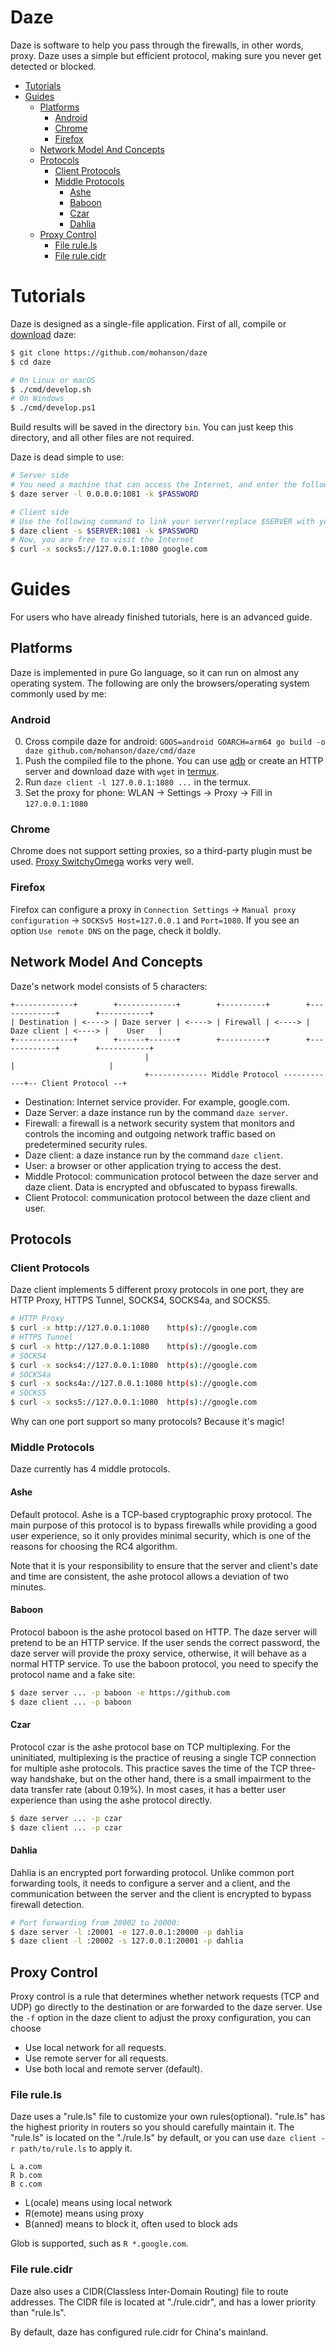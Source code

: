 # Daze

Daze is software to help you pass through the firewalls, in other words, proxy. Daze uses a simple but efficient protocol, making sure you never get detected or blocked.

- [Tutorials](#tutorials)
- [Guides](#guides)
    - [Platforms](#platforms)
        - [Android](#android)
        - [Chrome](#chrome)
        - [Firefox](#firefox)
    - [Network Model And Concepts](#network-model-and-concepts)
    - [Protocols](#protocols)
        - [Client Protocols](#client-protocols)
        - [Middle Protocols](#middle-protocols)
            - [Ashe](#ashe)
            - [Baboon](#baboon)
            - [Czar](#czar)
            - [Dahlia](#dahlia)
    - [Proxy Control](#proxy-control)
        - [File rule.ls](#file-rulels)
        - [File rule.cidr](#file-rulecidr)

# Tutorials

Daze is designed as a single-file application. First of all, compile or [download](https://github.com/mohanson/daze/releases) daze:

```sh
$ git clone https://github.com/mohanson/daze
$ cd daze

# On Linux or macOS
$ ./cmd/develop.sh
# On Windows
$ ./cmd/develop.ps1
```

Build results will be saved in the directory `bin`. You can just keep this directory, and all other files are not required.

Daze is dead simple to use:

```sh
# Server side
# You need a machine that can access the Internet, and enter the following command:
$ daze server -l 0.0.0.0:1081 -k $PASSWORD

# Client side
# Use the following command to link your server(replace $SERVER with your server IP):
$ daze client -s $SERVER:1081 -k $PASSWORD
# Now, you are free to visit the Internet
$ curl -x socks5://127.0.0.1:1080 google.com
```

# Guides

For users who have already finished tutorials, here is an advanced guide.

## Platforms

Daze is implemented in pure Go language, so it can run on almost any operating system. The following are only the browsers/operating system commonly used by me:

### Android

0. Cross compile daze for android: `GOOS=android GOARCH=arm64 go build -o daze github.com/mohanson/daze/cmd/daze`
0. Push the compiled file to the phone. You can use [adb](https://developer.android.com/studio/command-line/adb) or create an HTTP server and download daze with `wget` in [termux](https://play.google.com/store/apps/details?id=com.termux&hl=en).
0. Run `daze client -l 127.0.0.1:1080 ...` in the termux.
0. Set the proxy for phone: WLAN -> Settings -> Proxy -> Fill in `127.0.0.1:1080`

### Chrome

Chrome does not support setting proxies, so a third-party plugin must be used. [Proxy SwitchyOmega](https://chrome.google.com/webstore/detail/proxy-switchyomega/padekgcemlokbadohgkifijomclgjgif?hl=en) works very well.

### Firefox

Firefox can configure a proxy in `Connection Settings` -> `Manual proxy configuration` -> `SOCKSv5 Host=127.0.0.1` and `Port=1080`. If you see an option `Use remote DNS` on the page, check it boldly.

## Network Model And Concepts

Daze's network model consists of 5 characters:

```text
+-------------+        +-------------+        +----------+        +-------------+        +-----------+
| Destination | <----> | Daze server | <----> | Firewall | <----> | Daze client | <----> |    User   |
+-------------+        +------+------+        +----------+        +-------------+        +-----------+
                              |                                          |                     |
                              +------------- Middle Protocol ------------+-- Client Protocol --+
```

- Destination: Internet service provider. For example, google.com.
- Daze Server: a daze instance run by the command `daze server`.
- Firewall: a firewall is a network security system that monitors and controls the incoming and outgoing network traffic based on predetermined security rules.
- Daze client: a daze instance run by the command `daze client`.
- User: a browser or other application trying to access the dest.
- Middle Protocol: communication protocol between the daze server and daze client. Data is encrypted and obfuscated to bypass firewalls.
- Client Protocol: communication protocol between the daze client and user.

## Protocols

### Client Protocols

Daze client implements 5 different proxy protocols in one port, they are HTTP Proxy, HTTPS Tunnel, SOCKS4, SOCKS4a, and SOCKS5.

```sh
# HTTP Proxy
$ curl -x http://127.0.0.1:1080    http(s)://google.com
# HTTPS Tunnel
$ curl -x http://127.0.0.1:1080    http(s)://google.com
# SOCKS4
$ curl -x socks4://127.0.0.1:1080  http(s)://google.com
# SOCKS4a
$ curl -x socks4a://127.0.0.1:1080 http(s)://google.com
# SOCKS5
$ curl -x socks5://127.0.0.1:1080  http(s)://google.com
```

Why can one port support so many protocols? Because it's magic!

### Middle Protocols

Daze currently has 4 middle protocols.

#### Ashe

Default protocol. Ashe is a TCP-based cryptographic proxy protocol. The main purpose of this protocol is to bypass firewalls while providing a good user experience, so it only provides minimal security, which is one of the reasons for choosing the RC4 algorithm.

Note that it is your responsibility to ensure that the server and client's date and time are consistent, the ashe protocol allows a deviation of two minutes.

#### Baboon

Protocol baboon is the ashe protocol based on HTTP. The daze server will pretend to be an HTTP service. If the user sends the correct password, the daze server will provide the proxy service, otherwise, it will behave as a normal HTTP service. To use the baboon protocol, you need to specify the protocol name and a fake site:

```sh
$ daze server ... -p baboon -e https://github.com
$ daze client ... -p baboon
```

#### Czar

Protocol czar is the ashe protocol base on TCP multiplexing. For the uninitiated, multiplexing is the practice of reusing a single TCP connection for multiple ashe protocols. This practice saves the time of the TCP three-way handshake, but on the other hand, there is a small impairment to the data transfer rate (about 0.19%). In most cases, it has a better user experience than using the ashe protocol directly.

```sh
$ daze server ... -p czar
$ daze client ... -p czar
```

#### Dahlia

Dahlia is an encrypted port forwarding protocol. Unlike common port forwarding tools, it needs to configure a server and a client, and the communication between the server and the client is encrypted to bypass firewall detection.

```sh
# Port forwarding from 20002 to 20000:
$ daze server -l :20001 -e 127.0.0.1:20000 -p dahlia
$ daze client -l :20002 -s 127.0.0.1:20001 -p dahlia
```

## Proxy Control

Proxy control is a rule that determines whether network requests (TCP and UDP) go directly to the destination or are forwarded to the daze server. Use the `-f` option in the daze client to adjust the proxy configuration, you can choose

- Use local network for all requests.
- Use remote server for all requests.
- Use both local and remote server (default).

### File rule.ls

Daze uses a "rule.ls" file to customize your own rules(optional). "rule.ls" has the highest priority in routers so you should carefully maintain it. The "rule.ls" is located on the "./rule.ls" by default, or you can use `daze client -r path/to/rule.ls` to apply it.

```
L a.com
R b.com
B c.com
```

- L(ocale) means using local network
- R(emote) means using proxy
- B(anned) means to block it, often used to block ads

Glob is supported, such as `R *.google.com`.

### File rule.cidr

Daze also uses a CIDR(Classless Inter-Domain Routing) file to route addresses. The CIDR file is located at "./rule.cidr", and has a lower priority than "rule.ls".

By default, daze has configured rule.cidr for China's mainland.
